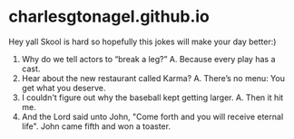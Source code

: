 # charlesgtonagel.github.io
Hey yall
Skool is hard so hopefully this jokes will make your day better:)
1. Why do we tell actors to “break a leg?”
A. Because every play has a cast.
2. Hear about the new restaurant called Karma?
A. There’s no menu: You get what you deserve. 
3. I couldn't figure out why the baseball kept getting larger. 
A. Then it hit me.
4. And the Lord said unto John, "Come forth and you will receive eternal life". John came fifth and won a toaster.

